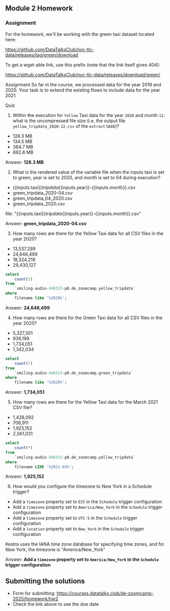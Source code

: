 ## Module 2 Homework

### Assignment

For the homework, we'll be working with the green taxi dataset located here:

https://github.com/DataTalksClub/nyc-tlc-data/releases/tag/green/download

To get a wget-able link, use this prefix (note that the link itself gives 404):

https://github.com/DataTalksClub/nyc-tlc-data/releases/download/green/

Assignment
So far in the course, we processed data for the year 2019 and 2020. Your task is to extend the existing flows to include data for the year 2021.

Quiz

1) Within the execution for `Yellow` Taxi data for the year `2020` and month `12`: what is the uncompressed file size (i.e. the output file `yellow_tripdata_2020-12.csv` of the `extract` task)?
- 128.3 MB
- 134.5 MB
- 364.7 MB
- 692.6 MB

Answer: **128.3 MB**

2) What is the rendered value of the variable file when the inputs taxi is set to green, year is set to 2020, and month is set to 04 during execution?

- {{inputs.taxi}}_tripdata_{{inputs.year}}-{{inputs.month}}.csv
- green_tripdata_2020-04.csv
- green_tripdata_04_2020.csv
- green_tripdata_2020.csv

file: "{{inputs.taxi}}_tripdata_{{inputs.year}}-{{inputs.month}}.csv"

Answer: **green_tripdata_2020-04.csv**


3) How many rows are there for the Yellow Taxi data for all CSV files in the year 2020?

- 13,537.299
- 24,648,499
- 18,324,219
- 29,430,127

```sql
select 
    count(1) 
from 
    `smiling-audio-448313-p0.de_zoomcamp.yellow_tripdata` 
where 
    filename like '%2020%';
```
Answer: **24,648,499**

4) How many rows are there for the Green Taxi data for all CSV files in the year 2020?

- 5,327,301
- 936,199
- 1,734,051
- 1,342,034

```sql
select 
    count(*)
from 
    `smiling-audio-448313-p0.de_zoomcamp.green_tripdata` 
where 
    filename like '%2020%';
```
Answer: **1,734,051**


5) How many rows are there for the Yellow Taxi data for the March 2021 CSV file?

- 1,428,092
- 706,911
- 1,925,152
- 2,561,031

```sql
select 
    count(*) 
from 
    `smiling-audio-448313-p0.de_zoomcamp.yellow_tripdata` 
where 
    filename LIKE '%2021-03%';
```
Answer: **1,925,152**

6) How would you configure the timezone to New York in a Schedule trigger?

- Add a `timezone` property set to `EST` in the `Schedule` trigger configuration  
- Add a `timezone` property set to `America/New_York` in the `Schedule` trigger configuration
- Add a `timezone` property set to `UTC-5` in the `Schedule` trigger configuration
- Add a `location` property set to `New_York` in the `Schedule` trigger configuration  

 Kestra uses the IANA time zone database for specifying time zones, and for New York, the timezone is "America/New_York"

 Answer: **Add a `timezone` property set to `America/New_York` in the `Schedule` trigger configuration**


## Submitting the solutions

* Form for submitting: https://courses.datatalks.club/de-zoomcamp-2025/homework/hw2
* Check the link above to see the due date